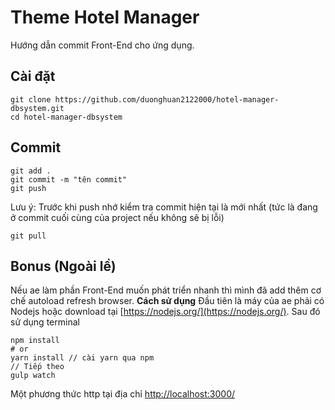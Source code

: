 # Theme Hotel Manager
Hướng dẫn commit Front-End cho ứng dụng.

## Cài đặt

    git clone https://github.com/duonghuan2122000/hotel-manager-dbsystem.git
    cd hotel-manager-dbsystem

## Commit 

    git add .
    git commit -m "tên commit"
    git push
   Lưu ý: Trước khi push nhớ kiểm tra commit hiện tại là mới nhất (tức là đang ở commit cuối cùng của project nếu không sẽ bị lỗi)
   

    git pull
## Bonus (Ngoài lề)
Nếu ae làm phần Front-End muốn phát triển nhanh thì mình đã add thêm cơ chế autoload refresh browser.
**Cách sử dụng**
Đầu tiên là máy của ae phải có Nodejs hoặc download tại [https://nodejs.org/](https://nodejs.org/). Sau đó sử dụng terminal

    npm install
    # or
    yarn install // cài yarn qua npm
    // Tiếp theo 
    gulp watch
Một phương thức http tại địa chỉ [http://localhost:3000/](http://localhost:3000/)
